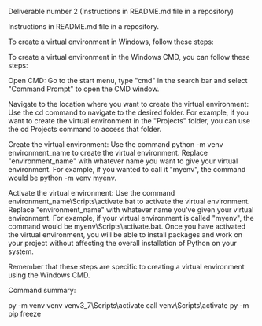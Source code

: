 Deliverable number 2 (Instructions in README.md file in a repository)

Instructions in README.md file in a repository.

To create a virtual environment in Windows, follow these steps:

To create a virtual environment in the Windows CMD, you can follow these steps:

Open CMD: Go to the start menu, type "cmd" in the search bar and select "Command Prompt" to open the CMD window.

Navigate to the location where you want to create the virtual environment: Use the cd command to navigate to the desired folder. For example, if you want to create the virtual environment in the "Projects" folder, you can use the cd Projects command to access that folder.

Create the virtual environment: Use the command python -m venv environment_name to create the virtual environment. Replace "environment_name" with whatever name you want to give your virtual environment. For example, if you wanted to call it "myenv", the command would be python -m venv myenv.


Activate the virtual environment: Use the command environment_name\Scripts\activate.bat to activate the virtual environment. Replace "environment_name" with whatever name you've given your virtual environment. For example, if your virtual environment is called "myenv", the command would be myenv\Scripts\activate.bat.
Once you have activated the virtual environment, you will be able to install packages and work on your project without affecting the overall installation of Python on your system.

Remember that these steps are specific to creating a virtual environment using the Windows CMD.

Command summary:

py -m venv venv
venv3_7\Scripts\activate
call venv\Scripts\activate
py -m pip freeze 
